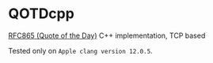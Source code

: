 # QOTDcpp
[RFC865 (Quote of the Day)](https://datatracker.ietf.org/doc/html/rfc865) C++ implementation, TCP based

Tested only on `Apple clang version 12.0.5`.
